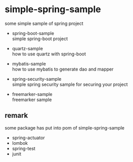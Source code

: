 # simple-spring-sample
some simple sample of spring project

- spring-boot-sample  
  simple spring-boot project

- quartz-sample  
  how to use quartz with spring-boot

- mybatis-sample  
  how to use mybatis to generate dao and mapper

- spring-security-sample  
  simple spring security sample for securing your project
  
- freemarker-sample  
  freemarker sample

## remark
some package has put into pom of simple-spring-sample
- spring-actuator
- lombok
- spring-test
- junit
